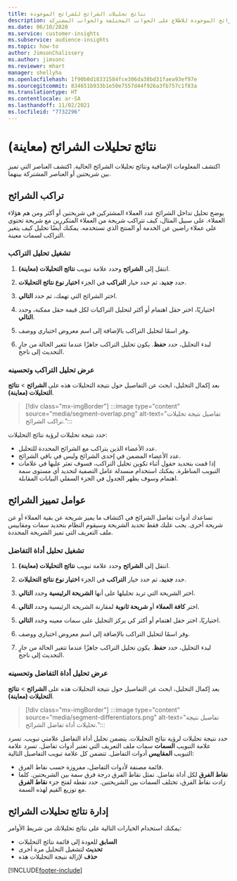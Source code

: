 ```yaml
---
title: نتائج تحليلات الشرائح للشرائح الموجودة
description: احصل على نتائج تحليلات الشرائح الموجودة للاطلاع على الجوانب المختلفة والجوانب المشتركة.
ms.date: 06/10/2020
ms.service: customer-insights
ms.subservice: audience-insights
ms.topic: how-to
author: JimsonChalissery
ms.author: jimsonc
ms.reviewer: mhart
manager: shellyha
ms.openlocfilehash: 1f90b0d18331584fce306da38bd31faea93ef97e
ms.sourcegitcommit: 834651b933b1e50e7557d44f926a3fb757c1f83a
ms.translationtype: HT
ms.contentlocale: ar-SA
ms.lasthandoff: 11/02/2021
ms.locfileid: "7732296"
---
```

# <a name="segment-insights-preview"></a>نتائج تحليلات الشرائح (معاينة)

اكتشف المعلومات الإضافية ونتائج تحليلات الشرائح الحالية. اكتشف العناصر التي تميز بين شريحتين أو العناصر المشتركة بينهما.

## <a name="segment-overlap"></a>تراكب الشرائح

يوضح تحليل تداخل الشرائح عدد العملاء المشتركين في شريحتين أو أكثر ومن هم هؤلاء العملاء. على سبيل المثال، كيف تتراكب شريحة من العملاء المتكررين مع شريحة تحتوي على عملاء راضين عن الخدمة أو المنتج الذي تستخدمه.
يمكنك أيضًا تحليل كيف يتغير التراكب لسمات معينة.

### <a name="run-an-overlap-analysis"></a>تشغيل تحليل التراكب

1. انتقل إلى **الشرائح** وحدد علامة تبويب **نتائج التحليلات (معاينة)**.

1. حدد **جديد**، ثم حدد خيار **التراكب** في الجزء **اختيار نوع نتائج التحليلات**.

1. اختر الشرائح التي تهمك، ثم حدد **التالي**.

1. اختياريًا، اختر حقل اهتمام أو أكثر لتحليل التراكبات لكل قيمة حقل ممكنة، وحدد **التالي**.

1. وفر اسمًا لتحليل التراكب بالإضافة إلى اسم معروض اختياري ووصف.

1. لبدء التحليل، حدد **حفظ**. يكون تحليل التراكب جاهزًا عندما تتغير الحالة من جارٍ التحديث إلى ناجح.

### <a name="view-and-optimize-an-overlap-analysis"></a>عرض تحليل التراكب وتحسينه

بعد إكمال التحليل، ابحث عن التفاصيل حول نتيجة التحليلات هذه على **الشرائح** > **نتائج التحليلات (معاينة)**.

> [!div class="mx-imgBorder"]
> :::image type="content" source="media/segment-overlap.png" alt-text="تفاصيل نتيجة تحليلات تراكب الشرائح.":::

حدد نتيجة تحليلات لرؤية نتائج التحليلات:

- عدد الأعضاء الذين يتراكب مع الشرائح المحددة للتحليل.
- عدد الأعضاء المضمن في إحدى الشرائح وليس في باقي الشرائح.
- إذا قمت بتحديد حقول أثناء تكوين تحليل التراكب، فسوف تعثر عليها في علامات التبويب المناظرة. يمكنك استخدام منسدلة عامل التصفية لتحديد أي مستوى سمة اهتمام وسوف يظهر الجدول في الجزء السفلي البيانات المقابلة.

## <a name="segment-differentiators"></a>عوامل تمييز الشرائح

تساعدك أدوات تفاضل الشرائح في اكتشاف ما يميز شريحة عن بقية العملاء أو عن شريحة أخرى. يجب عليك فقط تحديد الشريحة وسيقوم النظام بتحديد سمات ومقاييس ملف التعريف التي تميز الشريحة المحددة.

### <a name="run-a-differentiator-analysis"></a>تشغيل تحليل أداة التفاضل

1. انتقل إلى **الشرائح** وحدد علامة تبويب **نتائج التحليلات (معاينة)**.

1. حدد **جديد**، ثم حدد خيار **التراكب** في الجزء **اختيار نوع نتائج التحليلات**.

1. اختر الشريحة التي تريد تحليلها على أنها **الشريحة الرئيسية** وحدد **التالي**.

1. اختر **كافة العملاء** أو **شريحة ثانوية** لمقارنة الشريحة الرئيسية وحدد **التالي**.

1. اختياريًا، اختر حقل اهتمام أو أكثر كي يركز التحليل على سمات معينه وحدد **التالي**.

1. وفر اسمًا لتحليل التراكب بالإضافة إلى اسم معروض اختياري ووصف.

1. لبدء التحليل، حدد **حفظ**. يكون تحليل التراكب جاهزًا عندما تتغير الحالة من جارٍ التحديث إلى ناجح.

### <a name="view-and-optimize-a-differentiators-analysis"></a>عرض تحليل أداة التفاضل وتحسينه

بعد إكمال التحليل، ابحث عن التفاصيل حول نتيجة التحليلات هذه على **الشرائح** > **نتائج التحليلات (معاينة)**.

> [!div class="mx-imgBorder"]
> :::image type="content" source="media/segment-differentiators.png" alt-text="تفاصيل نتيجة تحليلات أداة تفاضل الشرائح.":::

حدد نتيجة تحليلات لرؤية نتائج التحليلات. يتضمن تحليل أداة التفاضل علامتي تبويب. تسرد علامة التبويب **السمات** سمات ملف التعريف التي تعتبر أدوات تفاضل. تسرد علامة التبويب **المقاييس** أدوات التفاضل. تتضمن كل علامة تبويب التفاصيل التالية:

- قائمة مصنفة لأدوات التفاضل، مفروزة حسب نقاط الفرق.
- **نقاط الفرق** لكل أداة تفاضل. تمثل نقاط الفرق درجة فرق سمة بين الشريحتين. كلما زادت نقاط الفرق، تختلف السمات بين الشريحتين. حدد نقطة لفتح جزء **نقاط الفرق** مع توزيع القيم لهذه السمة.

## <a name="manage-segment-insights"></a>إدارة نتائج تحليلات الشرائح

يمكنك استخدام الخيارات التالية على نتائج تحليلاتك من شريط الأوامر:

- **السابق** للعودة إلى قائمة نتائج التحليلات
- **تحديث** لتشغيل التحليل مرة أخرى
- **حذف** لإزالة نتيجة التحليلات هذه


[!INCLUDE[footer-include](../includes/footer-banner.md)]
